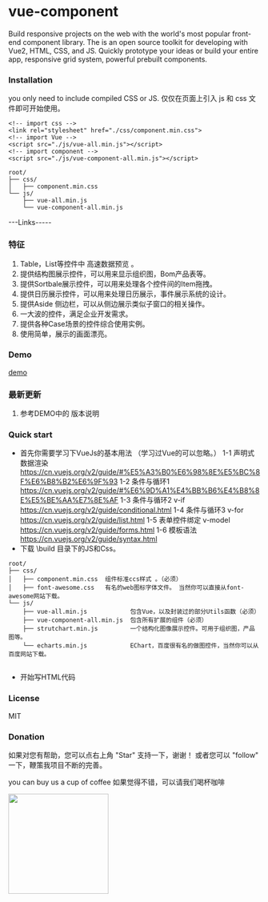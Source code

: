 ﻿# vue-component

Build responsive projects on the web with the world's most popular front-end component library.
The is an open source toolkit for developing with Vue2, HTML, CSS, and JS. Quickly prototype your ideas or build your entire app, responsive grid system, powerful prebuilt components.
  
### Installation 
you only need to include compiled CSS or JS.
仅仅在页面上引入 js 和 css 文件即可开始使用。

~~~
<!-- import css -->
<link rel="stylesheet" href="./css/component.min.css">
<!-- import Vue -->
<script src="./js/vue-all.min.js"></script>
<!-- import component -->
<script src="./js/vue-component-all.min.js"></script>
~~~

```
root/
├── css/ 
│   ├── component.min.css 
└── js/
    ├── vue-all.min.js
    └── vue-component-all.min.js
```

---Links-----

### 特征
1. Table，List等控件中 高速数据预览 。
2. 提供结构图展示控件，可以用来显示组织图，Bom产品表等。
3. 提供Sortbale展示控件，可以用来处理各个控件间的Item拖拽。
4. 提供日历展示控件，可以用来处理日历展示，事件展示系统的设计。
5. 提供Aside 侧边栏，可以从侧边展示类似子窗口的相关操作。
6. 一大波的控件，满足企业开发需求。
7. 提供各种Case场景的控件综合使用实例。
8. 使用简单，展示的画面漂亮。

### Demo

[demo](https://spring21cn.github.io/vue-component/index.html)

### 最新更新
1. 参考DEMO中的 版本说明


### Quick start
- 首先你需要学习下VueJs的基本用法 （学习过Vue的可以忽略。）
   1-1 声明式数据渲染 https://cn.vuejs.org/v2/guide/#%E5%A3%B0%E6%98%8E%E5%BC%8F%E6%B8%B2%E6%9F%93
   1-2 条件与循环1 https://cn.vuejs.org/v2/guide/#%E6%9D%A1%E4%BB%B6%E4%B8%8E%E5%BE%AA%E7%8E%AF
   1-3 条件与循环2 v-if https://cn.vuejs.org/v2/guide/conditional.html
   1-4 条件与循环3 v-for https://cn.vuejs.org/v2/guide/list.html
   1-5 表单控件绑定 v-model https://cn.vuejs.org/v2/guide/forms.html
   1-6 模板语法 https://cn.vuejs.org/v2/guide/syntax.html
-  下载 \build 目录下的JS和Css。
```
root/
├── css/ 
│   ├── component.min.css  组件标准ccs样式 。（必须）
│   ├── font-awesome.css   有名的web图标字体文件。 当然你可以直接从font-awesome网站下载。
└── js/
    ├── vue-all.min.js            包含Vue，以及封装过的部分Utils函数（必须）
    ├── vue-component-all.min.js  包含所有扩展的组件（必须）
    ├── strutchart.min.js         一个结构化图像展示控件。可用于组织图，产品图等。
    └── echarts.min.js            EChart，百度很有名的做图控件，当然你可以从百度网站下载。
	
```
-  开始写HTML代码
   
   
### License
MIT

### Donation

如果对您有帮助，您可以点右上角 "Star" 支持一下，谢谢！ 
    或者您可以 "follow" 一下，鞭策我项目不断的完善。
	
you can buy us a cup of coffee 
如果觉得不错，可以请我们喝杯咖啡
 
<img src="./image/alipay.jpg " width="200"/> 
